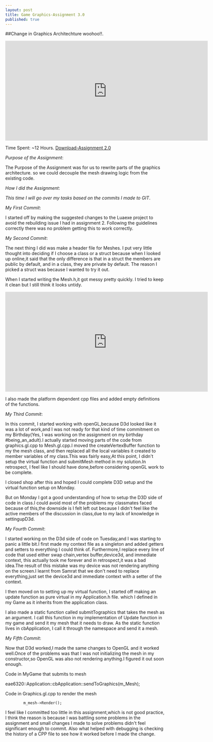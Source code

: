 ```yaml
---
layout: post
title: Game Graphics-Assignment 3.0
published: true
---
```



##Change in Graphics Architechture woohoo!!.
<iframe width="640" height="315" src="https://www.cade.utah.edu/~gujjar/Assignment3/ass3.PNG" frameborder="0" allowfullscreen></iframe>

Time Spent: ~12 Hours.
[Download-Assignment 2.0](https://www.cade.utah.edu/~gujjar/Assignment3/game.zip)


_Purpose of the Assignment_:

The Purpose of the Assignment was for us to rewrite parts of the graphics architecture. so we could decouple the mesh drawing logic from the existing code.

_How I did the Assignment_:

_This time I will go over my tasks based on the commits I made to GIT_.

_My First Commit_:

I started off by making the suggested changes to the Luaexe project to avoid the rebuilding issue I had in assignment 2. Following the guidelines correctly there was no problem getting this to work correctly.

_My Second Commit_:

The next thing I did was make a header file for Meshes. I put very little thought into deciding if I choose a class or a struct because when I looked up online,it said that the only difference is that in a struct the members are public by default, and in a class, they are private by default.
The reason I picked a struct was because I wanted to try it out.

When I started writing the Mesh.h,it got messy pretty quickly. I tried to keep it clean but I still think it looks untidy.


<iframe width="640" height="315" src="https://www.cade.utah.edu/~gujjar/Assignment3/meshheader.PNG" frameborder="0" allowfullscreen></iframe>


I also made the platform dependent cpp files and added empty definitions of the functions.


_My Third Commit_:

In this commit, I started working with openGL,because D3d looked like it was a lot of work,and I was not ready for that kind of time commitment on my Birthday(Yes, I was working on the assignment on my birthday #being_an_adult).I actually started moving parts of the code from graphics.gl.cpp to Mesh.gl.cpp.I moved the createVertexBuffer function to my the mesh class, and then replaced all the local variables it created to member variables of my class.This was fairly easy,At this point, I didn't setup the virtual function and submitMesh method in my solution.In retrospect, I feel like I should have done,before considering openGL work to be complete.

I closed shop after this and hoped I could complete D3D setup and the virtual function setup on Monday.

 But on Monday I got a good understanding of how to setup the D3D side of code in class.I could avoid most of the problems my classmates faced because of this,the downside is I felt left out because I didn't feel like the active members of the discussion in class,due to my lack of knowledge in settingupD3d.

_My Fourth Commit_:

I started working on the D3d side of code on Tuesday,and I was starting to panic a little bit.I first made my context file as a singleton and added getters and setters to everything I could think of. Furthermore,I replace every line of code that used either swap chain,vertex buffer,device3d, and immediate context, this actually took me forever and in retrospect,it was a bad idea.The result of this mistake was my device was not rendering anything on the screen.I learnt from Samrat that we don't need to replace everything,just set the device3d and immediate context with a setter of the context.

I then moved on to setting up my virtual function, I started off making an update function as pure virtual in my Application.h file. which I defined in my Game as it inherits from the application class.

I also made a static function called submitTographics that takes the mesh as an argument. I call this function in my implementation of Update function in my game and send it my mesh that it needs to draw.
As the static function lives in cbApplication, I call it through the namespace and send it a mesh.

_My Fifth Commit_:

Now that D3d worked,I made the same changes to OpenGL and it worked well.Once of the problems was that I was not initializing the mesh in my constructor,so OpenGL was also not rendering anything.I figured it out soon enough.

Code in MyGame that submits to mesh

eae6320::Application::cbApplication::sendToGraphics(m_Mesh);

Code in Graphics.gl.cpp to render the mesh

```// render of mesh.gl.cpp
        m_mesh->Render();
```


I feel like I committed too little in this assignment,which is not good practice, I think the reason is because I was battling some problems in the assignment and small changes I made to solve problems didn't feel significant enough to commit. Also what helped with debugging is checking the history of a CPP file to see how it worked before I made the change.